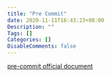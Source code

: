 ```yaml
---
title: "Pre Commit"
date: 2020-11-11T16:43:23+08:00
Description: ""
Tags: []
Categories: []
DisableComments: false
---
```


[pre-commit official document](https://pre-commit.com/)
